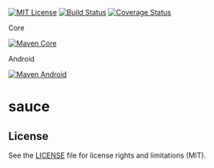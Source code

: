[![MIT License][license-image]][license-url]
[![Build Status][travis-image]][travis-url]
[![Coverage Status][coverage-image]][coverage-url]

Core

[![Maven Core][maven-core-image]][maven-core-url]

Android

[![Maven Android][maven-android-image]][maven-android-url]

# sauce

## License

See the [LICENSE](LICENSE.md) file for license rights and limitations (MIT).

[license-image]: https://img.shields.io/badge/license-MIT-blue.svg?style=flat
[license-url]: LICENSE

[travis-image]: https://travis-ci.org/SidneyXu/sauce.svg?branch=master
[travis-url]: https://travis-ci.org/SidneyXu/sauce

[coverage-image]: https://coveralls.io/repos/SidneyXu/sauce/badge.svg?branch=master&service=github
[coverage-url]: https://coveralls.io/github/SidneyXu/sauce?branch=master


[maven-core-image]: https://maven-badges.herokuapp.com/maven-central/com.bookislife/sauce-core/badge.svg?style=flat
[maven-core-url]: http://search.maven.org/#search%7Cga%7C1%7Ca%3A%22sauce-core%22

[maven-android-image]: https://maven-badges.herokuapp.com/maven-central/com.bookislife/sauce-android/badge.svg?style=flat
[maven-android-url]: http://search.maven.org/#search%7Cga%7C1%7Ca%3A%22sauce-android%22
